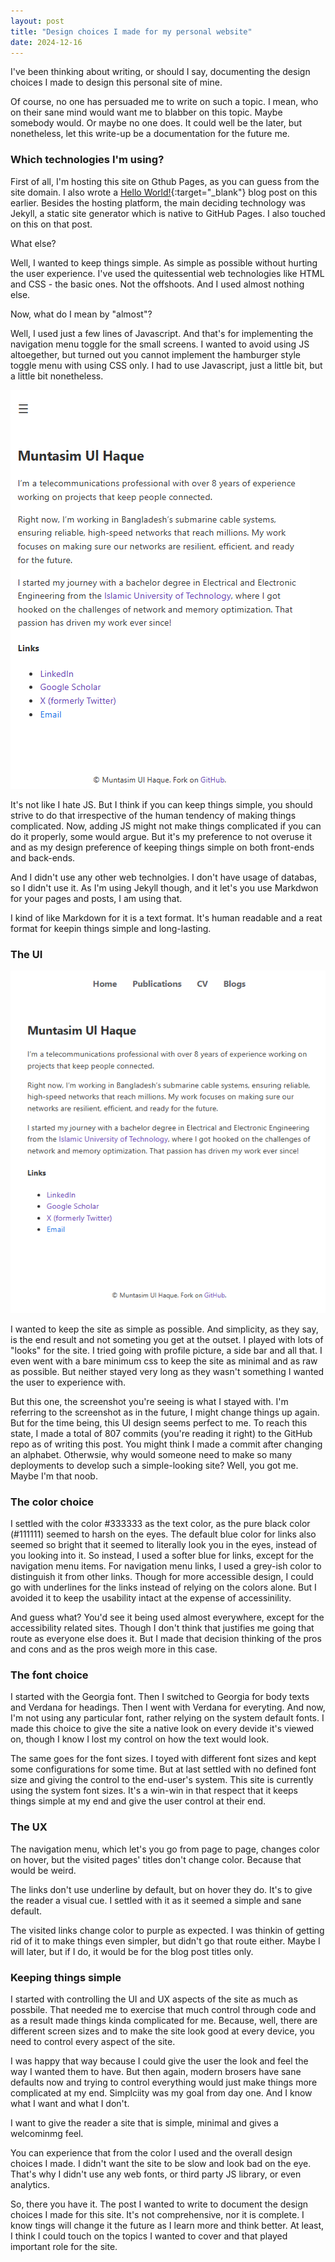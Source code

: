 ```yaml
---
layout: post
title: "Design choices I made for my personal website"
date: 2024-12-16
---
```


I've been thinking about writing, or should I say, documenting the design choices I made to design this personal site of mine. 

Of course, no one has persuaded me to write on such a topic. I mean, who on their sane mind would want me to blabber on this topic. Maybe somebody would. Or maybe no one does. It could well be the later, but nonetheless, let this write-up be a documentation for the future me.

### Which technologies I'm using?

First of all, I'm hosting this site on Gthub Pages, as you can guess from the site domain. I also wrote a [Hello World!](https://muntasimulhaque.github.io/hello-world/){:target="_blank"} blog post on this earlier. Besides the hosting platform, the main deciding technology was Jekyll, a static site generator which is native to GitHub Pages. I also touched on this on that post.

What else?

Well, I wanted to keep things simple. As simple as possible without hurting the user experience. I've used the quitessential web technologies like HTML and CSS - the basic ones. Not the offshoots. And I used almost nothing else. 

Now, what do I mean by "almost"?

Well, I used just a few lines of Javascript. And that's for implementing the navigation menu toggle for the small screens. I wanted to avoid using JS altoegether, but turned out you cannot implement the hamburger style toggle menu with using CSS only. I had to use Javascript, just a little bit, but a little bit nonetheless.

![Menu Toggle Screenshot](/assets/images/2024-12-16-website-design/menu-toggle.PNG)

It's not like I hate JS. But I think if you can keep things simple, you should strive to do that irrespective of the human tendency of making things complicated. Now, adding JS might not make things complicated if you can do it properly, some would argue. But it's my preference to not overuse it and as my design preference of keeping things simple on both front-ends and back-ends.

And I didn't use any other web technolgies. I don't have usage of databas, so I didn't use it. As I'm using Jekyll though, and it let's you use Markdwon for your pages and posts, I am using that. 

I kind of like Markdown for it is a text format. It's human readable and a reat format for keepin things simple and long-lasting.

### The UI

![Full Page Screenshot](/assets/images/2024-12-16-website-design/full-page.PNG)

I wanted to keep the site as simple as possible. And simplicity, as they say, is the end result and not someting you get at the outset. I played with lots of "looks" for the site. I tried going with profile picture, a side bar and all that. I even went with a bare minimum css to keep the site as minimal and as raw as possible. But neither stayed very long as they wasn't something I wanted the user to experience with. 

But this one, the screenshot you're seeing is what I stayed with. I'm referring to the screenshot as in the future, I might change things up again. But for the time being, this UI design seems perfect to me. To reach this state, I made a total of 807 commits (you're reading it right) to the GitHub repo as of writing this post. You might think I made a commit after changing an alphabet. Otherwsie, why would someone need to make so many deployments to develop such a simple-looking site? Well, you got me. Maybe I'm that noob.

### The color choice

I settled with the color #333333 as the text color, as the pure black color (#111111) seemed to harsh on the eyes. The default blue color for links also seemed so bright that it seemed to literally look you in the eyes, instead of you looking into it. So instead, I used a softer blue for links, except for the navigation menu items. For navigation menu links, I used a grey-ish color to distinguish it from other links. Though for more accessible design, I could go with underlines for the links instead of relying on the colors alone. But I avoided it to keep the usability intact at the expense of accessinility.

And guess what? You'd see it being used almost everywhere, except for the accessibility related sites. Though I don't think that justifies me going that route as everyone else does it. But I made that decision thinking of the pros and cons and as the pros weigh more in this case.

### The font choice

I started with the Georgia font. Then I switched to Georgia for body texts and Verdana for headings. Then I went with Verdana for everyting. And now, I'm not using any particular font, rather relying on the system default fonts. I made this choice to give the site a native look on every devide it's viewed on, though I know I lost my control on how the text would look.

The same goes for the font sizes. I toyed with different font sizes and kept some configurations for some time. But at last settled with no defined font size and giving the control to the end-user's system. This site is currently using the system font sizes. It's a win-win in that respect that it keeps things simple at my end and give the user control at their end.

### The UX

The navigation menu, which let's you go from page to page, changes color on hover, but the visited pages' titles don't change color. Because that would be weird. 

The links don't use underline by default, but on hover they do. It's to give the reader a visual cue. I settled with it as it seemed a simple and sane default. 

The visited links change color to purple as expected. I was thinkin of getting rid of it to make things even simpler, but didn't go that route either. Maybe I will later, but if I do, it would be for the blog post titles only.

### Keeping things simple

I started with controlling the UI and UX aspects of the site as much as possbile. That needed me to exercise that much control through code and as a result made things kinda complicated for me. Because, well, there are different screen sizes and to make the site look good at every device, you need to control every aspect of the site. 

I was happy that way because I could give the user the look and feel the way I wanted them to have. But then again, modern brosers have sane defaults now and trying to control everything would just make things more complicated at my end. Simplciity was my goal from day one. And I know what I want and what I don't.

I want to give the reader a site that is simple, minimal and gives a welcominmg feel. 

You can experience that from the color I used and the overall design choices I made. I didn't want the site to be slow and look bad on the eye. That's why I didn't use any web fonts, or third party JS library, or even analytics.

So, there you have it. The post I wanted to write to document the design choices I made for this site. It's not comprehensive, nor it is complete. I know tings will change it the future as I learn more and think better. At least, I think I could touch on the topics I wanted to cover and that played important role for the site.